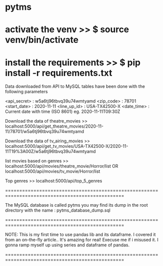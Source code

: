 # pytms

# activate the venv >> $ source venv/bin/activate

# install the requirements >> $ pip install -r requirements.txt

Data downloaded from API to MySQL tables have been done with the following parameters

<api_secret>  : w5a6tj96tbvq39u74wmtyamd
<zip_code> : 78701
<start_date> : 2020-11-11
<line_up_id> : USA-TX42500-X
<date_time> : Current date with time (ISO 8601) eg. 2020-11-11T09:30Z

Download the data of theatre_movies >> localhost:5000/api/get_theatre_movies/2020-11-11/78701/w5a6tj96tbvq39u74wmtyamd

Download the data of tv_airing_movies >> localhost:5000/api/get_tv_movies/USA-TX42500-X/2020-11-11T19%3A00Z/w5a6tj96tbvq39u74wmtyamd

list movies based on genres >> localhost:5000/api/movies/theatre_movie/Horror/list OR localhost:5000/api/movies/tv_movie/Horror/list

Top genres >> localhost:5000/api/top_5_genres

================================================================================================

The MySQL database is called pytms
you may find its dump in the root directory with the name : pytms_database_dump.sql

================================================================================================

NOTE: This is my first time to use pandas lib and its dataframe. I covered it from an on-the-fly article.. It's amazing for real! Execuse me if i misused it. I gonna ramp myself up using series and dataframe of pandas.

================================================================================================
